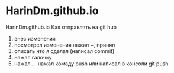 # HarinDm.github.io
HarinDm.github.io
Как отправлять на git hub
1. внес изменения
2. посмотрел изменения нажал +, принял
3. описать что я сделал (написал commit)
4. нажал галочку 
5. нажал ... нажал комаду push или написал в консоли git push 
